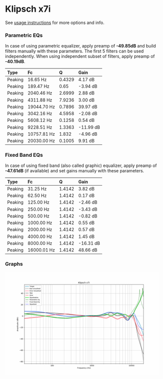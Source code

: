 # Klipsch x7i
See [usage instructions](https://github.com/jaakkopasanen/AutoEq#usage) for more options and info.

### Parametric EQs
In case of using parametric equalizer, apply preamp of **-49.85dB** and build filters manually
with these parameters. The first 5 filters can be used independently.
When using independent subset of filters, apply preamp of **-40.19dB**.

| Type    | Fc          |      Q | Gain      |
|:--------|:------------|:-------|:----------|
| Peaking | 16.65 Hz    | 0.4329 | 4.17 dB   |
| Peaking | 189.47 Hz   | 0.65   | -3.94 dB  |
| Peaking | 2040.46 Hz  | 2.6999 | 2.88 dB   |
| Peaking | 4311.88 Hz  | 7.9236 | 3.00 dB   |
| Peaking | 19044.70 Hz | 0.7896 | 39.97 dB  |
| Peaking | 3042.16 Hz  | 4.5958 | -2.08 dB  |
| Peaking | 5608.12 Hz  | 0.1258 | 0.54 dB   |
| Peaking | 9228.51 Hz  | 1.3363 | -11.99 dB |
| Peaking | 10757.81 Hz | 1.832  | -4.96 dB  |
| Peaking | 20030.00 Hz | 0.1005 | 9.91 dB   |

### Fixed Band EQs
In case of using fixed band (also called graphic) equalizer, apply preamp of **-47.61dB**
(if available) and set gains manually with these parameters.

| Type    | Fc          |      Q | Gain      |
|:--------|:------------|:-------|:----------|
| Peaking | 31.25 Hz    | 1.4142 | 3.82 dB   |
| Peaking | 62.50 Hz    | 1.4142 | 0.17 dB   |
| Peaking | 125.00 Hz   | 1.4142 | -2.46 dB  |
| Peaking | 250.00 Hz   | 1.4142 | -3.43 dB  |
| Peaking | 500.00 Hz   | 1.4142 | -0.82 dB  |
| Peaking | 1000.00 Hz  | 1.4142 | 0.55 dB   |
| Peaking | 2000.00 Hz  | 1.4142 | 0.57 dB   |
| Peaking | 4000.00 Hz  | 1.4142 | 1.45 dB   |
| Peaking | 8000.00 Hz  | 1.4142 | -16.31 dB |
| Peaking | 16000.01 Hz | 1.4142 | 48.66 dB  |

### Graphs
![](./Klipsch%20x7i.png)